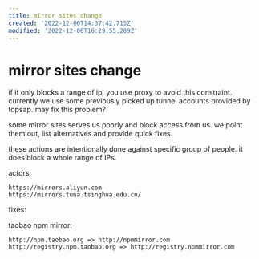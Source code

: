```yaml
---
title: mirror sites change
created: '2022-12-06T14:37:42.715Z'
modified: '2022-12-06T16:29:55.289Z'
---
```


# mirror sites change

if it only blocks a range of ip, you use proxy to avoid this constraint. currently we use some previously picked up tunnel accounts provided by topsap. may fix this problem?

some mirror sites serves us poorly and block access from us. we point them out, list alternatives and provide quick fixes.

these actions are intentionally done against specific group of people. it does block a whole range of IPs.

actors:

```
https://mirrors.aliyun.com
https://mirrors.tuna.tsinghua.edu.cn/
```

fixes:

taobao npm mirror:
```
http://npm.taobao.org => http://npmmirror.com
http://registry.npm.taobao.org => http://registry.npmmirror.com
```
